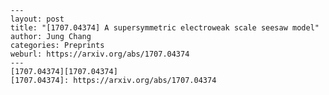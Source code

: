     ---
    layout: post
    title: "[1707.04374] A supersymmetric electroweak scale seesaw model"
    author: Jung Chang
    categories: Preprints
    weburl: https://arxiv.org/abs/1707.04374
    ---
    [1707.04374][1707.04374]
    [1707.04374]: https://arxiv.org/abs/1707.04374

